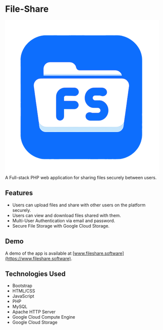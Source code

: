 # File-Share
![PHP File Share Logo](assets/logo-medium.png)  
A Full-stack PHP web application for sharing files securely between users.

## Features
 - Users can upload files and share with other users on the platform securely.
 - Users can view and download files shared with them.
 - Multi-User Authentication via email and password.
 - Secure File Storage with Google Cloud Storage.

## Demo
A demo of the app is available at [www.fileshare.software](https://www.fileshare.software).

## Technologies Used
 - Bootstrap
 - HTML/CSS
 - JavaScript
 - PHP
 - MySQL
 - Apache HTTP Server
 - Google Cloud Compute Engine
 - Google Cloud Storage